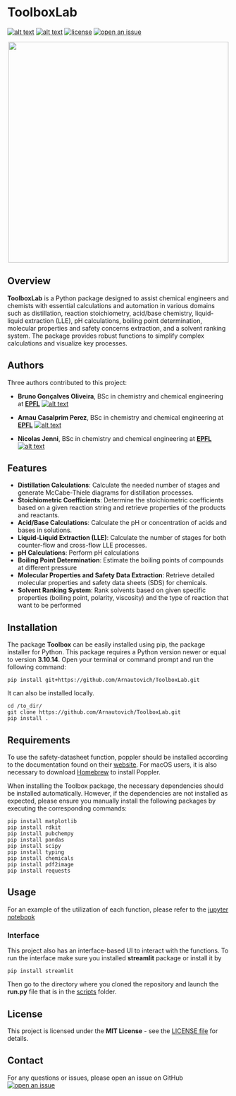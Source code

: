 # ToolboxLab
[![alt text](https://img.shields.io/badge/Python-14354C?style=for-the-badge&logo=python&logoColor=white)](https://www.python.org)
[![alt text](https://camo.githubusercontent.com/d9715378ddbf6b262203f7c27f12eeb6a7caa3b85a56cc980dbb2648753d526c/68747470733a2f2f696d672e736869656c64732e696f2f62616467652f4a7570797465722d4633373632362e7376673f267374796c653d666f722d7468652d6261646765266c6f676f3d4a757079746572266c6f676f436f6c6f723d707572706c65)](https://jupyter.org)
[![license](https://img.shields.io/badge/License-MIT-ac8b11.svg?style=for-the-badge&labelColor=yellow)](https://github.com/Arnautovich/Toolbox/blob/main/LICENSE)
[![open an issue](https://custom-icon-badges.demolab.com/badge/-Open%20Issue-palegreen?style=for-the-badge&logoColor=black&logo=issue-opened)](https://github.com/Arnautovich/Toolbox/issues)

<!---<p align="center">
<img width="500" src="https://github.com/Nicolas-jnn/host/blob/main/Logo.png">
</p>--->

<p align="center">
<img width="500" src="https://github.com/Arnautovich/ToolboxLab/assets/132769698/ce5efe17-79a6-4fc1-b8b3-b1a405cd1c28">
</p>


## Overview

**ToolboxLab** is a Python package designed to assist chemical engineers and chemists with essential calculations and automation in various domains such as distillation, reaction stoichiometry, acid/base chemistry, liquid-liquid extraction (LLE), pH calculations, boiling point determination, molecular properties and safety concerns extraction, and a solvent ranking system. The package provides robust functions to simplify complex calculations and visualize key processes.

## Authors
Three authors contributed to this project:
- **Bruno Gonçalves Oliveira**, BSc in chemistry and chemical engineering at **[EPFL](https://www.epfl.ch)**   [![alt text](https://img.shields.io/badge/GitHub-100000?style=for-the-badge&logo=github&logoColor=white)](https://github.com/BrunoGonOli)

- **Arnau Casalprim Perez**, BSc in chemistry and chemical engineering at **[EPFL](https://www.epfl.ch)**   [![alt text](https://img.shields.io/badge/GitHub-100000?style=for-the-badge&logo=github&logoColor=white)](https://github.com/Arnautovich)
- **Nicolas Jenni**, BSc in chemistry and chemical engineering at **[EPFL](https://www.epfl.ch)**   [![alt text](https://img.shields.io/badge/GitHub-100000?style=for-the-badge&logo=github&logoColor=white)](https://github.com/Nicolas-jnn)
## Features

- **Distillation Calculations**: Calculate the needed number of stages and generate McCabe-Thiele diagrams for distillation processes.
- **Stoichiometric Coefficients**: Determine the stoichiometric coefficients based on a given reaction string and retrieve properties of the products and reactants.
- **Acid/Base Calculations**: Calculate the pH or concentration of acids and bases in solutions.
- **Liquid-Liquid Extraction (LLE)**: Calculate the number of stages for both counter-flow and cross-flow LLE processes.
- **pH Calculations**: Perform pH calculations
- **Boiling Point Determination**: Estimate the boiling points of compounds at different pressure
- **Molecular Properties and Safety Data Extraction**: Retrieve detailed molecular properties and safety data sheets (SDS) for chemicals.
- **Solvent Ranking System**: Rank solvents based on given specific properties (boiling point, polarity, viscosity) and the type of reaction that want to be performed

## Installation
The package **Toolbox** can be easily installed using pip, the package installer for Python. This package requires a Python version newer or equal to version **3.10.14**. Open your terminal or command prompt and run the following command:
```
pip install git+https://github.com/Arnautovich/ToolboxLab.git
```

It can also be installed locally.
```
cd /to_dir/
git clone https://github.com/Arnautovich/ToolboxLab.git
pip install .
```

## Requirements
To use the safety-datasheet function, poppler should be installed according to the documentation found on their [website](https://pdf2image.readthedocs.io/en/latest/installation.html). For macOS users, it is also necessary to download [Homebrew](https://brew.sh) to install Poppler.

When installing the Toolbox package, the necessary dependencies should be installed automatically. However, if the dependencies are not installed as expected, please ensure you manually install the following packages by executing the corresponding commands:
```
pip install matplotlib
pip install rdkit
pip install pubchempy
pip install pandas
pip install scipy
pip install typing
pip install chemicals
pip install pdf2image
pip install requests
```
## Usage
For an example of the utilization of each function, please refer to the [jupyter notebook](https://github.com/Arnautovich/Toolbox/blob/main/notebooks/project_report.ipynb)

### Interface
This project also has an interface-based UI to interact with the functions. To run the interface make sure you installed **streamlit** package or install it by
```
pip install streamlit
```
Then go to the directory where you cloned the repository and launch the **run.py** file that is in the [scripts](https://github.com/Arnautovich/ToolboxLab/tree/main/scripts) folder.


## License

This project is licensed under the **MIT License** - see the [LICENSE file](https://github.com/Arnautovich/ToolboxLab/blob/main/LICENSE) for details.

## Contact
For any questions or issues, please open an issue on GitHub[![open an issue](https://custom-icon-badges.demolab.com/badge/-Open%20Issue-palegreen?style=for-the-badge&logoColor=black&logo=issue-opened)](https://github.com/Arnautovich/Toolbox/issues)
